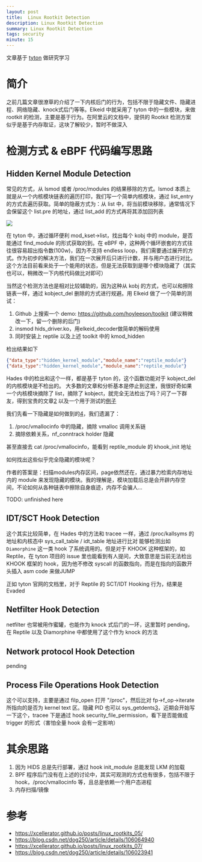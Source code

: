 ```yaml
---
layout: post
title:  Linux Rootkit Detection
description: Linux Rootkit Detection
summary: Linux Rootkit Detection
tags: security
minute: 15
---
```


文章基于 [tyton](https://nbulischeck.github.io/tyton/) 做研究学习

# 简介

之前几篇文章很潦草的介绍了一下内核后门的行为，包括不限于隐藏文件、隐藏进程、网络隐藏、knock式后门等等。Elkeid 中就采用了 tyton 中的一些模块，来做 rootkit 的检测，主要是基于行为。在阿里云的文档中，提供的 Rootkit 检测方案似乎是基于内存取证，这块了解较少，暂时不做深入

# 检测方式 & eBPF 代码编写思路

## Hidden Kernel Module Detection

常见的方式，从 lsmod 或者 /proc/modules 的结果移除的方式。lsmod 本质上就是从一个内核模块链表的遍历打印，我们写一个简单内核模块，通过 list_entry 的方式去遍历获取。简单的隐蔽方式为：从 list 中，将当前模块移除，通常情况下会保留这个 list.pre 的地址，通过 list_add 的方式再将其添加回列表

![](https://nbulischeck.github.io/tyton/images/kset.svg)

在 tyton 中，通过循环便利 mod_kset->list，找出每个 kobj 中的 module，是否能通过 find_module 的形式获取的到。在 eBPF 中，这种两个循环嵌套的方式往往很容易超出指令数(100w)，因为不支持 endless loop，我们需要通过展开的方式。作为初步的解决方法，我们在一次展开后只进行计数，并与用户态进行对比。这个方法目前看来处于一个能用的状态，但是无法获取到是哪个模块隐藏了（其实也可以，稍微改一下内核代码做比对即可）

当然这个检测方法也是相对比较辅助的，因为这种从 kobj 的方式，也可以和擦除链表一样，通过 kobject_del 删除的方式进行规避。用 Elkeid 做了一个简单的测试：

1. Github 上搜索一个 demo: https://github.com/hoyleeson/toolkit (建议稍微改一下，留一个删除的后门)
2. insmod hids_driver.ko，用elkeid_decoder做简单的解码使用
3. 同时安装上 reptile 以及上述 toolkit 中的 kmod_hidden

检出结果如下

```json
{"data_type":"hidden_kernel_module","module_name":"reptile_module"}
{"data_type":"hidden_kernel_module","module_name":"reptile_module"}
```

Hades 中的检出和这个一样，都是基于 tyton 的，这个函数功能对于 kobject_del 的内核模块是不检出的。
大多数的文章和分析基本是停止到这里，我很好奇如果一个内核模块摘除了 list，摘除了 kobject，就完全无法检出了吗？问了一下群友，得到宝贵的文章[2](https://blog.csdn.net/dog250/article/details/106064940)
以及一个用于测试的[例子](https://github.com/sysprog21/lkm-hidden/blob/master/main.c)

我们先看一下隐藏是如何做到的[4](https://blog.csdn.net/dog250/article/details/106023941)，我们遗漏了：
1. /proc/vmallocinfo 中的隐藏，摘除 vmalloc 调用关系链
2. 摘除依赖关系，nf_conntrack holder 隐藏

甚至直接去 cat /proc/vmallocinfo，能看到 reptile_module 的 khook_init 地址

如何找出这些似乎完全隐藏的模块呢？

作者的答案是：扫描modules内存区间，page依然还在，通过暴力检索内存地址内的 module 来发现隐藏的模块。我的理解是，模块加载后总是会开辟内存空间，不论如何从各种链表中擦除自身痕迹，内存不会骗人...

TODO: unfinished here

## IDT/SCT Hook Detection

这个其实比较简单，在 Hades 中的方法和 tracee 一样，通过 /proc/kallsyms 的地址和内核态中 sys_call_table / idt_table 地址进行比对
能够检测出如 `Diamorphine` 这一类 hook 了系统调用的。但是对于 KHOOK 这种框架的，如 Reptile，在 tyton 项目的 issue 里也能看到有人提问，大致意思是当前无法检出 KHOOK 框架的 hook，因为他不修改 syscall 的函数指向，而是在指向的函数开头插入 asm code 来做JUMP

正如 tyton 官网的文档里，对于 Reptile 的 SCT/IDT Hooking 行为，结果是 Evaded

## Netfilter Hook Detection

netfilter 也常被用作蜜罐，也能作为 knock 式后门的一环，这里暂时 pending，在 Reptile 以及 Diamorphine 中都使用了这个作为 knock 的方法

## Network protocol Hook Detection

pending

## Process File Operations Hook Detection

这个可以支持，主要是通过 filp_open 打开 "/proc"，然后比对 fp->f_op->iterate 所指向的是否为 kernel text 区。隐藏 PID 也可以 sys_getdents[3](https://xcellerator.github.io/posts/linux_rootkits_07/)，近期会开始写一下这个，tracee 下是通过 hook security_file_permission，看下是否能做成 trigger 的形式（害怕全量 hook 会有一定影响）

# 其余思路

1. 因为 HIDS 总是先行部署，通过 hook init_module 总能发现 LKM 的加载
2. BPF 程序后门没有在上述的讨论中，其实可观测的方式也有很多，包括不限于 hook，/proc/vmallocinfo 等，且总是依赖一个用户态进程
3. 内存扫描/镜像

# 参考

- https://xcellerator.github.io/posts/linux_rootkits_05/
- https://blog.csdn.net/dog250/article/details/106064940
- https://xcellerator.github.io/posts/linux_rootkits_07/
- https://blog.csdn.net/dog250/article/details/106023941